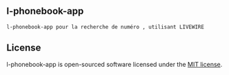 

## l-phonebook-app
    l-phonebook-app pour la recherche de numéro , utilisant LIVEWIRE

## License

l-phonebook-app is open-sourced software licensed under the [MIT license](https://opensource.org/licenses/MIT).
